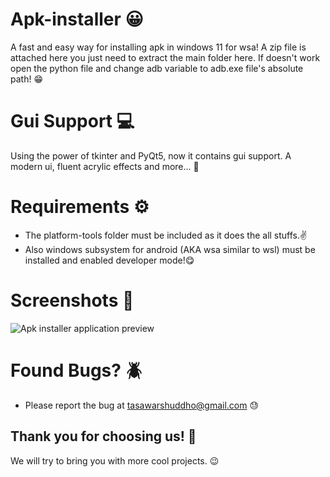 # Apk-installer 😀
A fast and easy way for installing apk in windows 11 for wsa! A zip file is attached here you just need to extract the main folder  here. If doesn't work open the python file and change adb variable to adb.exe file's absolute path! 😁

# Gui Support 💻
Using the power of tkinter and PyQt5, now it contains gui support. A modern ui, fluent acrylic effects and more... 🥳

# Requirements ⚙️
- The platform-tools folder must be included as it does the all stuffs.✌️
- Also  windows subsystem for android (AKA wsa similar to wsl) must be installed and enabled developer mode!😋

# Screenshots 📸
![Apk installer application preview](https://i.ibb.co/zhLR8jN/Screenshot-2021-12-20-151219.png)

# Found Bugs? 🪲

- Please report the bug at tasawarshuddho@gmail.com 😓

## Thank you for choosing us! 🥰

We will try to bring you with more cool projects. 😉
